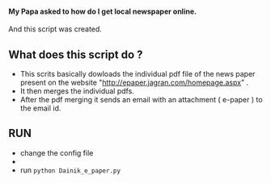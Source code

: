 
#### My Papa asked to how do I get local newspaper online. 
And this script was created. 

## What does this script do ?
  * This scrits basically dowloads the individual pdf file of the news paper present on the website "http://epaper.jagran.com/homepage.aspx" .
  * It then merges the individual pdfs.
  * After the pdf merging it sends an email with an attachment ( e-paper ) to the email id.

## RUN
  * change the config file
  * 
  * run `python Dainik_e_paper.py`
